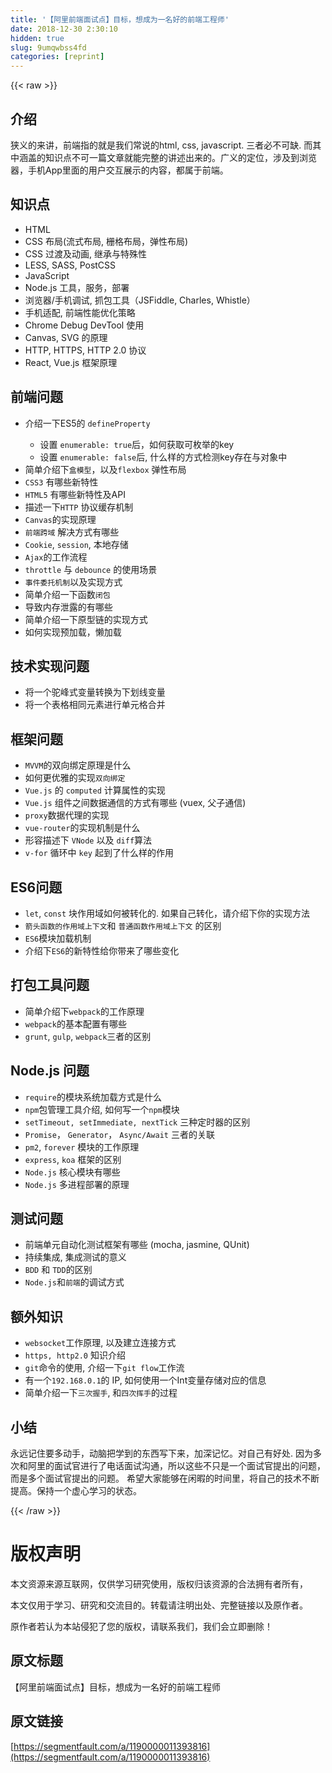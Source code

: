 ```yaml
---
title: '【阿里前端面试点】目标，想成为一名好的前端工程师' 
date: 2018-12-30 2:30:10
hidden: true
slug: 9umqwbss4fd
categories: [reprint]
---
```


{{< raw >}}

                    
<h2 id="articleHeader0">介绍</h2>
<p>狭义的来讲，前端指的就是我们常说的html, css, javascript. 三者必不可缺. 而其中涵盖的知识点不可一篇文章就能完整的讲述出来的。广义的定位，涉及到浏览器，手机App里面的用户交互展示的内容，都属于前端。</p>
<h2 id="articleHeader1">知识点</h2>
<ul>
<li>HTML</li>
<li>CSS 布局(流式布局, 栅格布局，弹性布局)</li>
<li>CSS 过渡及动画, 继承与特殊性</li>
<li>LESS, SASS, PostCSS</li>
<li>JavaScript</li>
<li>Node.js 工具，服务，部署</li>
<li>浏览器/手机调试, 抓包工具（JSFiddle, Charles, Whistle）</li>
<li>手机适配, 前端性能优化策略</li>
<li>Chrome Debug DevTool 使用</li>
<li>Canvas, SVG 的原理</li>
<li>HTTP, HTTPS, HTTP 2.0 协议</li>
<li>React, Vue.js 框架原理</li>
</ul>
<h2 id="articleHeader2">前端问题</h2>
<ul>
<li>
<p>介绍一下ES5的 <code>defineProperty</code></p>
<ul>
<li>设置 <code>enumerable: true</code>后，如何获取可枚举的key</li>
<li>设置 <code>enumerable: false</code>后, 什么样的方式检测key存在与对象中</li>
</ul>
</li>
<li>简单介绍下<code>盒模型</code>，以及<code>flexbox</code> 弹性布局</li>
<li>
<code>CSS3</code> 有哪些新特性</li>
<li>
<code>HTML5</code> 有哪些新特性及API</li>
<li>描述一下<code>HTTP</code> 协议缓存机制</li>
<li>
<code>Canvas</code>的实现原理</li>
<li>
<code>前端跨域</code> 解决方式有哪些</li>
<li>
<code>Cookie</code>, <code>session</code>, 本地存储</li>
<li>
<code>Ajax</code>的工作流程</li>
<li>
<code>throttle</code> 与 <code>debounce</code> 的使用场景</li>
<li>
<code>事件委托机制</code>以及实现方式</li>
<li>简单介绍一下函数<code>闭包</code>
</li>
<li>导致内存泄露的有哪些</li>
<li>简单介绍一下原型链的实现方式</li>
<li>如何实现预加载，懒加载</li>
</ul>
<h2 id="articleHeader3">技术实现问题</h2>
<ul>
<li>将一个驼峰式变量转换为下划线变量</li>
<li>将一个表格相同元素进行单元格合并</li>
</ul>
<h2 id="articleHeader4">框架问题</h2>
<ul>
<li>
<code>MVVM</code>的双向绑定原理是什么</li>
<li>如何更优雅的实现<code>双向绑定</code>
</li>
<li>
<code>Vue.js</code> 的 <code>computed</code> 计算属性的实现</li>
<li>
<code>Vue.js</code> 组件之间数据通信的方式有哪些 (vuex, 父子通信)</li>
<li>
<code>proxy</code>数据代理的实现</li>
<li>
<code>vue-router</code>的实现机制是什么</li>
<li>形容描述下 <code>VNode</code> 以及 <code>diff</code>算法</li>
<li>
<code>v-for</code> 循环中 <code>key</code> 起到了什么样的作用</li>
</ul>
<h2 id="articleHeader5">ES6问题</h2>
<ul>
<li>
<code>let</code>, <code>const</code> 块作用域如何被转化的. 如果自己转化，请介绍下你的实现方法</li>
<li>
<code>箭头函数的作用域上下文</code>和 <code>普通函数作用域上下文</code> 的区别</li>
<li>
<code>ES6</code>模块加载机制</li>
<li>介绍下<code>ES6</code>的新特性给你带来了哪些变化</li>
</ul>
<h2 id="articleHeader6">打包工具问题</h2>
<ul>
<li>简单介绍下<code>webpack</code>的工作原理</li>
<li>
<code>webpack</code>的基本配置有哪些</li>
<li>
<code>grunt</code>, <code>gulp</code>, <code>webpack</code>三者的区别</li>
</ul>
<h2 id="articleHeader7">Node.js 问题</h2>
<ul>
<li>
<code>require</code>的模块系统加载方式是什么</li>
<li>
<code>npm</code>包管理工具介绍, 如何写一个<code>npm</code>模块</li>
<li>
<code>setTimeout, setImmediate, nextTick</code> 三种定时器的区别</li>
<li>
<code>Promise</code>， <code>Generator</code>， <code>Async/Await</code> 三者的关联</li>
<li>
<code>pm2</code>, <code>forever</code> 模块的工作原理</li>
<li>
<code>express</code>, <code>koa</code> 框架的区别</li>
<li>
<code>Node.js</code> 核心模块有哪些</li>
<li>
<code>Node.js</code> 多进程部署的原理</li>
</ul>
<h2 id="articleHeader8">测试问题</h2>
<ul>
<li>前端单元自动化测试框架有哪些 (mocha, jasmine, QUnit)</li>
<li>持续集成, 集成测试的意义</li>
<li>
<code>BDD</code> 和 <code>TDD</code>的区别</li>
<li>
<code>Node.js</code>和<code>前端</code>的调试方式</li>
</ul>
<h2 id="articleHeader9">额外知识</h2>
<ul>
<li>
<code>websocket</code>工作原理, 以及建立连接方式</li>
<li>
<code>https, http2.0</code> 知识介绍</li>
<li>
<code>git</code>命令的使用, 介绍一下<code>git flow</code>工作流</li>
<li>有一个<code>192.168.0.1</code>的 IP, 如何使用一个Int变量存储对应的信息</li>
<li>简单介绍一下<code>三次握手</code>, 和<code>四次挥手</code>的过程</li>
</ul>
<h2 id="articleHeader10">小结</h2>
<p>永远记住要多动手，动脑把学到的东西写下来，加深记忆。对自己有好处. 因为多次和阿里的面试官进行了电话面试沟通，所以这些不只是一个面试官提出的问题，而是多个面试官提出的问题。 希望大家能够在闲暇的时间里，将自己的技术不断提高。保持一个虚心学习的状态。</p>

                
{{< /raw >}}

# 版权声明
本文资源来源互联网，仅供学习研究使用，版权归该资源的合法拥有者所有，

本文仅用于学习、研究和交流目的。转载请注明出处、完整链接以及原作者。

原作者若认为本站侵犯了您的版权，请联系我们，我们会立即删除！

## 原文标题
【阿里前端面试点】目标，想成为一名好的前端工程师

## 原文链接
[https://segmentfault.com/a/1190000011393816](https://segmentfault.com/a/1190000011393816)

